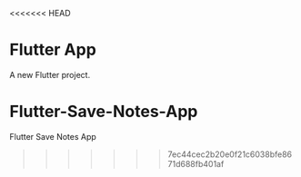 <<<<<<< HEAD
# Flutter App

A new Flutter project.


# Flutter-Save-Notes-App
Flutter Save Notes App
>>>>>>> 7ec44cec2b20e0f21c6038bfe8671d688fb401af
